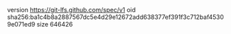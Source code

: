 version https://git-lfs.github.com/spec/v1
oid sha256:ba1c4b8a2887567dc5e4d29e12672add638377ef391f3c712baf45309e071ed9
size 646426
